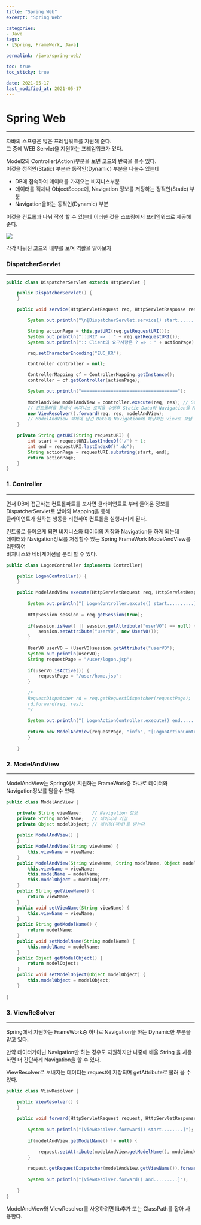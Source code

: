 ```yaml
---
title: "Spring Web"
excerpt: "Spring Web"

categories:
- Jave
tags:
- [Spring, FrameWork, Java]

permalink: /java/spring-web/

toc: true
toc_sticky: true

date: 2021-05-17
last_modified_at: 2021-05-17
---
```


# Spring Web
---
자바의 스프링은 많은 프레임워크를 지원해 준다.  
그 중에 WEB Servlet을 지원하는 프레임워크가 있다.

Model2의 Controller(Action)부분을 보면 코드의 반복을 볼수 있다.  
이것을 정적인(Static) 부분과 동적인(Dynamic) 부분을 나눌수 있는데 

- DB에 접속하여 데이터를 가져오는 비지니스부분	
- 데이터를 객체나 ObjectScope에, Navigation 정보를 저장하는 정적인(Static) 부분
- Navigation을하는 동적인(Dynamic) 부분

이것을 컨트롤과 나눠 작성 할 수 있는데 이러한 것을 스프링에서 프레임워크로 제공해준다.

![](https://bbung95.github.io/public/img/spring%20Web.png)

각각 나눠진 코드의 내부를 보며 역활을 알아보자

### DispatcherServlet
---
```java
public class DispatcherServlet extends HttpServlet {

	public DispatcherServlet() {
	}

	public void service(HttpServletRequest req, HttpServletResponse res) throws ServletException, IOException {

		System.out.println("\n[DispatcherServlet.service() start.........]");

		String actionPage = this.getURI(req.getRequestURI());
		System.out.println("::URI? => : " + req.getRequestURI());
		System.out.println(":: Client의 요구사항은 ? => : " + actionPage);

		req.setCharacterEncoding("EUC_KR");

		Controller controller = null;

		ControllerMapping cf = ControllerMapping.getInstance();
		controller = cf.getController(actionPage);

		System.out.println("====================================");
		
		ModelAndView modelAndView = controller.execute(req, res); // Static Data와 Navigation을 담은 객체
		// 컨트롤러를 통해서 비지니스 로직을 수행후 Static Data와 Navigation을 ModelAndView객체에 저장
		new ViewResolver().forward(req, res, modelAndView);
		// ModelAndView 객체에 담긴 Data와 Navigation에 해당하는 view로 보냄
	}

	private String getURI(String requestURI) {
		int start = requestURI.lastIndexOf('/') + 1;
		int end = requestURI.lastIndexOf(".do");
		String actionPage = requestURI.substring(start, end);
		return actionPage;
	}
}
```
### 1. Controller
---
  
먼저 DB에 접근하는 컨트롤파트를 보자면 클라이언트로 부터 들어온 정보를 DispatcherServlet로 받아와 Mapping을 통해  
클라이언트가 원하는 행동을 리턴하여 컨트롤을 실행시키게 된다.  

컨트롤로 들어오게 되면 비지니스와 데이터의 저장과 Navigation을 하게 되는데  
데이터와 Navigation정보를 저장할수 있는 Spring FrameWork ModelAndView를 리턴하여  
비지니스와 네비게이션을 분리 할 수 있다.

```java
public class LogonController implements Controller{

	public LogonController() {
	}

	public ModelAndView execute(HttpServletRequest req, HttpServletResponse res) throws ServletException, IOException {
			
		System.out.println("[ LogonController.excute() start..........]");
		
		HttpSession session = req.getSession(true);
		
		if(session.isNew() || session.getAttribute("userVO") == null) {
			session.setAttribute("userVO", new UserVO());
		}
		
		UserVO userVO = (UserVO)session.getAttribute("userVO");
		System.out.println(userVO);
		String requestPage = "/user/logon.jsp";
		
		if(userVO.isActive()) {
			requestPage = "/user/home.jsp";
		}
		
		/*
		RequestDispatcher rd = req.getRequestDispatcher(requestPage);
		rd.forward(req, res);
		*/
		
		System.out.println("[ LogonActionController.execute() end..........]");
		
		return new ModelAndView(requestPage, "info", "[LogonActionController Message] :: Welcome");
		}
	
	}

```
### 2. ModelAndView
---
ModelAndView는 Spring에서 지원하는 FrameWork중 하나로 데이터와 Navigation정보를 담을수 있다.  

```java
public class ModelAndView {

	private String viewName;    // Navigation 정보
	private String modelName;   // 데이터의 키값
	private Object modelObject; // 데이터(객체)를 받는다
	
	public ModelAndView() {
	}
	public ModelAndView(String viewName) {
		this.viewName = viewName;
	}
	public ModelAndView(String viewName, String modelName, Object modelObject) {
		this.viewName = viewName;
		this.modelName = modelName;
		this.modelObject = modelObject;
	}
	public String getViewName() {
		return viewName;
	}
	public void setViewName(String viewName) {
		this.viewName = viewName;
	}
	public String getModelName() {
		return modelName;
	}
	public void setModelName(String modelName) {
		this.modelName = modelName;
	}
	public Object getModelObject() {
		return modelObject;
	}
	public void setModelObject(Object modelObject) {
		this.modelObject = modelObject;
	}
	
}
```
### 3. ViewReSolver
---
Spring에서 지원하는 FrameWork중 하나로 Navigation을 하는 Dynamic한 부분을 맡고 있다.

만약 데이터가아닌 Navigation만 하는 경우도 지원하지만 나중에 배울 String 을 사용하면 더 간단하게 Navigation을 할 수 있다. 

ViewResolver로 보내지는 데이터는 request에 저장되며 getAttribute로 불러 올 수 있다.
```java
public class ViewResolver {

	public ViewResolver() {
	}
	
	public void forward(HttpServletRequest request, HttpServletResponse response, ModelAndView modelAndView) throws ServletException, IOException {
		
		System.out.println("[ViewResolver.foreward() start........]");
		
		if(modelAndView.getModelName() != null) {

			request.setAttribute(modelAndView.getModelName(), modelAndView.getModelObject());
		}
		
		request.getRequestDispatcher(modelAndView.getViewName()).forward(request, response);
		
		System.out.println("[ViewResolver.forward() and.........]");
		
	}
}

```

ModelAndView와 ViewResolver를 사용하려면 lib추가 또는 ClassPath를 잡아 사용한다.